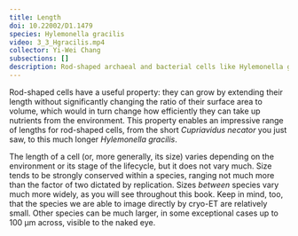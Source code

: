 ```yaml
---
title: Length
doi: 10.22002/D1.1479
species: Hylemonella gracilis
video: 3_3_Hgracilis.mp4
collector: Yi-Wei Chang
subsections: []
description: Rod-shaped archaeal and bacterial cells like Hylemonella gracilis can grow longer without significantly changing their ratio of surface area to volume.
---
```


Rod-shaped cells have a useful property: they can grow by extending their length without significantly changing the ratio of their surface area to volume, which would in turn change how efficiently they can take up nutrients from the environment. This property enables an impressive range of lengths for rod-shaped cells, from the short *Cupriavidus necator* you just saw, to this much longer *Hylemonella gracilis*.

The length of a cell (or, more generally, its size) varies depending on the environment or its stage of the lifecycle, but it does not vary much. Size tends to be strongly conserved within a species, ranging not much more than the factor of two dictated by replication. Sizes *between* species vary much more widely, as you will see throughout this book. Keep in mind, too, that the species we are able to image directly by cryo-ET are relatively small. Other species can be much larger, in some exceptional cases up to 100 μm across, visible to the naked eye.


